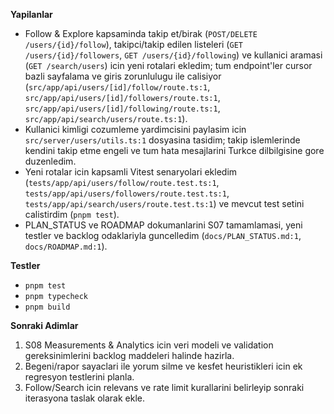 **Yapilanlar**
- Follow & Explore kapsaminda takip et/birak (`POST/DELETE /users/{id}/follow`), takipci/takip edilen listeleri (`GET /users/{id}/followers`, `GET /users/{id}/following`) ve kullanici aramasi (`GET /search/users`) icin yeni rotalari ekledim; tum endpoint'ler cursor bazli sayfalama ve giris zorunlulugu ile calisiyor (`src/app/api/users/[id]/follow/route.ts:1`, `src/app/api/users/[id]/followers/route.ts:1`, `src/app/api/users/[id]/following/route.ts:1`, `src/app/api/search/users/route.ts:1`).
- Kullanici kimligi cozumleme yardimcisini paylasim icin `src/server/users/utils.ts:1` dosyasina tasidim; takip islemlerinde kendini takip etme engeli ve tum hata mesajlarini Turkce dilbilgisine gore duzenledim.
- Yeni rotalar icin kapsamli Vitest senaryolari ekledim (`tests/app/api/users/follow/route.test.ts:1`, `tests/app/api/users/followers/route.test.ts:1`, `tests/app/api/search/users/route.test.ts:1`) ve mevcut test setini calistirdim (`pnpm test`).
- PLAN_STATUS ve ROADMAP dokumanlarini S07 tamamlamasi, yeni testler ve backlog odaklariyla guncelledim (`docs/PLAN_STATUS.md:1`, `docs/ROADMAP.md:1`).

**Testler**
- `pnpm test`
- `pnpm typecheck`
- `pnpm build`

**Sonraki Adimlar**
1. S08 Measurements & Analytics icin veri modeli ve validation gereksinimlerini backlog maddeleri halinde hazirla.
2. Begeni/rapor sayaclari ile yorum silme ve kesfet heuristikleri icin ek regresyon testlerini planla.
3. Follow/Search icin relevans ve rate limit kurallarini belirleyip sonraki iterasyona taslak olarak ekle.
